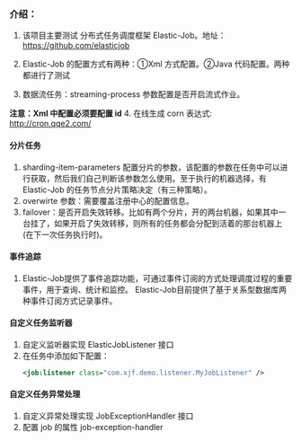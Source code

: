 ### 介绍：
1. 该项目主要测试 分布式任务调度框架 Elastic-Job。地址：https://github.com/elasticjob
2. Elastic-Job 的配置方式有两种：①Xml 方式配置。②Java 代码配置。两种都进行了测试

3. 数据流任务：streaming-process 参数配置是否开启流式作业。

 **注意：Xml 中配置必须要配置 id**
 4. 在线生成 corn 表达式: http://cron.qqe2.com/
 #### 分片任务
 1. sharding-item-parameters 配置分片的参数，该配置的参数在任务中可以进行获取，然后我们自己判断该参数怎么使用。至于执行的机器选择，有 Elastic-Job
    的任务节点分片策略决定（有三种策略）。
2. overwirte 参数：需要覆盖注册中心的配置信息。
3. failover：是否开启失效转移。比如有两个分片，开的两台机器，如果其中一台挂了，如果开启了失效转移，则所有的任务都会分配到活着的那台机器上(在下一次任务执行时)。
#### 事件追踪
1. Elastic-Job提供了事件追踪功能，可通过事件订阅的方式处理调度过程的重要事件，用于查询、统计和监控。
   Elastic-Job目前提供了基于关系型数据库两种事件订阅方式记录事件。
#### 自定义任务监听器
1. 自定义监听器实现 ElasticJobListener 接口
2. 在任务中添加如下配置：
    ```xml
    <job:listener class="com.xjf.demo.listener.MyJobListener" />
    ```
#### 自定义任务异常处理
1. 自定义异常处理实现 JobExceptionHandler 接口
2. 配置 job 的属性 job-exception-handler 
 
